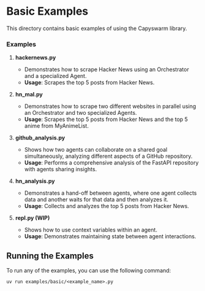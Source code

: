 # Basic Examples

This directory contains basic examples of using the Capyswarm library.

### Examples

1. **hackernews.py**

   - Demonstrates how to scrape Hacker News using an Orchestrator and a specialized Agent.
   - **Usage**: Scrapes the top 5 posts from Hacker News.

2. **hn_mal.py**

   - Demonstrates how to scrape two different websites in parallel using an Orchestrator and two specialized Agents.
   - **Usage**: Scrapes the top 5 posts from Hacker News and the top 5 anime from MyAnimeList.

3. **github_analysis.py**

   - Shows how two agents can collaborate on a shared goal simultaneously, analyzing different aspects of a GitHub repository.
   - **Usage**: Performs a comprehensive analysis of the FastAPI repository with agents sharing insights.

4. **hn_analysis.py**

    - Demonstrates a hand-off between agents, where one agent collects data and another waits for that data and then analyzes it.
    - **Usage**: Collects and analyzes the top 5 posts from Hacker News.

5. **repl.py (WIP)**

   - Shows how to use context variables within an agent.
   - **Usage**: Demonstrates maintaining state between agent interactions.

## Running the Examples

To run any of the examples, you can use the following command:

```shell
uv run examples/basic/<example_name>.py
```

